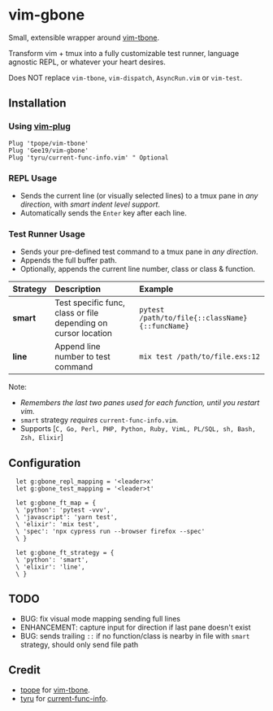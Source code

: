 # vim-gbone

Small, extensible wrapper around [vim-tbone](https://github.com/tpope/vim-tbone).

Transform vim + tmux into a fully customizable test runner, language agnostic REPL, or whatever your heart desires.

Does NOT replace `vim-tbone`, `vim-dispatch`, `AsyncRun.vim` or `vim-test`.

## Installation

### Using [vim-plug](https://github.com/junegunn/vim-plug)

```vim
Plug 'tpope/vim-tbone'
Plug 'Gee19/vim-gbone'
Plug 'tyru/current-func-info.vim' " Optional
```

### REPL Usage
- Sends the current line (or visually selected lines) to a tmux pane in *any direction*, with *smart indent level support*.
- Automatically sends the `Enter` key after each line.

### Test Runner Usage
- Sends your pre-defined test command to a tmux pane in *any direction*.
- Appends the full buffer path.
- Optionally, appends the current line number, class or class & function.

|    Strategy | Description                                                    | Example                                        |
| :---------- | :--------------------------------------------------------------| :--------------------------------------------- |
| **smart**   | Test specific func, class or file depending on cursor location | `pytest /path/to/file{::className}{::funcName}`|
| **line**    | Append line number to test command                             | `mix test /path/to/file.exs:12`                |

Note:
- *Remembers the last two panes used for each function, until you restart vim.*
- `smart` strategy *requires* `current-func-info.vim`.
- Supports [`C, Go, Perl, PHP, Python, Ruby, VimL, PL/SQL, sh, Bash, Zsh, Elixir`]

## Configuration

```vim
  let g:gbone_repl_mapping = '<leader>x'
  let g:gbone_test_mapping = '<leader>t'

  let g:gbone_ft_map = {
  \ 'python': 'pytest -vvv',
  \ 'javascript': 'yarn test',
  \ 'elixir': 'mix test',
  \ 'spec': 'npx cypress run --browser firefox --spec'
  \ }

  let g:gbone_ft_strategy = {
  \ 'python': 'smart',
  \ 'elixir': 'line',
  \ }
```

## TODO
- BUG: fix visual mode mapping sending full lines
- ENHANCEMENT: capture input for direction if last pane doesn't exist
- BUG: sends trailing `::` if no function/class is nearby in file with `smart` strategy, should only send file path

## Credit

- [tpope](https://github.com/tpope) for [vim-tbone](https://github.com/tpope/vim-tbone).
- [tyru](https://github.com/tyru) for [current-func-info](https://github.com/tyru/current-func-info.vim).
